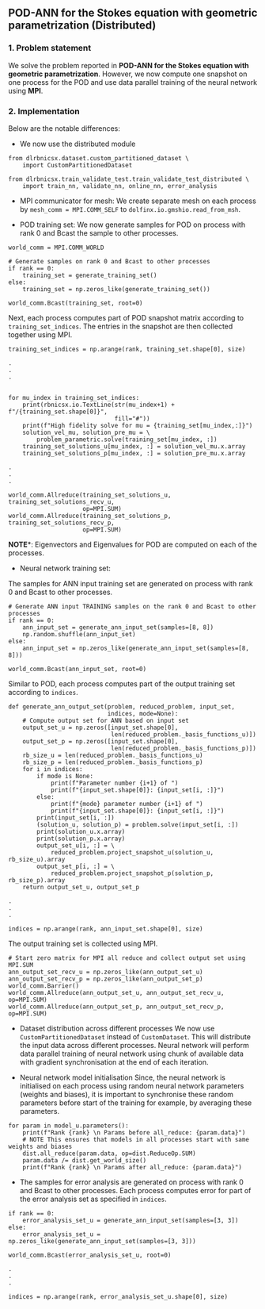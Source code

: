 ## POD-ANN for the Stokes equation with geometric parametrization (Distributed) ##

### 1. Problem statement

We solve the problem reported in **POD-ANN for the Stokes equation with geometric parametrization**. However, we now compute one snapshot on one process for the POD and use data parallel training of the neural network using **MPI**.

### 2. Implementation

Below are the notable differences:

- We now use the distributed module
```
from dlrbnicsx.dataset.custom_partitioned_dataset \
    import CustomPartitionedDataset

from dlrbnicsx.train_validate_test.train_validate_test_distributed \
    import train_nn, validate_nn, online_nn, error_analysis
```

- MPI communicator for mesh: We create separate mesh on each process by ```mesh_comm = MPI.COMM_SELF``` to ```dolfinx.io.gmshio.read_from_msh```.

- POD training set: We now generate samples for POD on process with rank 0 and Bcast the sample to other processes.
```
world_comm = MPI.COMM_WORLD

# Generate samples on rank 0 and Bcast to other processes
if rank == 0:
    training_set = generate_training_set()
else:
    training_set = np.zeros_like(generate_training_set())

world_comm.Bcast(training_set, root=0)
```

Next, each process computes part of POD snapshot matrix according to ```training_set_indices```. The entries in the snapshot are then collected together using MPI.
```
training_set_indices = np.arange(rank, training_set.shape[0], size)

.
.
.


for mu_index in training_set_indices:
    print(rbnicsx.io.TextLine(str(mu_index+1) + f"/{training_set.shape[0]}",
                              fill="#"))
    print(f"High fidelity solve for mu = {training_set[mu_index,:]}")
    solution_vel_mu, solution_pre_mu = \
        problem_parametric.solve(training_set[mu_index, :])
    training_set_solutions_u[mu_index, :] = solution_vel_mu.x.array
    training_set_solutions_p[mu_index, :] = solution_pre_mu.x.array

.
.
.

world_comm.Allreduce(training_set_solutions_u, training_set_solutions_recv_u,
                     op=MPI.SUM)
world_comm.Allreduce(training_set_solutions_p, training_set_solutions_recv_p,
                     op=MPI.SUM)
```

**NOTE***: Eigenvectors and Eigenvalues for POD are computed on each of the processes.

- Neural network training set:

The samples for ANN input training set are generated on process with rank 0 and Bcast to other processes.

```
# Generate ANN input TRAINING samples on the rank 0 and Bcast to other processes
if rank == 0:
    ann_input_set = generate_ann_input_set(samples=[8, 8])
    np.random.shuffle(ann_input_set)
else:
    ann_input_set = np.zeros_like(generate_ann_input_set(samples=[8, 8]))

world_comm.Bcast(ann_input_set, root=0)
```

Similar to POD, each process computes part of the output training set according to ```indices```.

```
def generate_ann_output_set(problem, reduced_problem, input_set,
                            indices, mode=None):
    # Compute output set for ANN based on input set
    output_set_u = np.zeros([input_set.shape[0],
                             len(reduced_problem._basis_functions_u)])
    output_set_p = np.zeros([input_set.shape[0],
                             len(reduced_problem._basis_functions_p)])
    rb_size_u = len(reduced_problem._basis_functions_u)
    rb_size_p = len(reduced_problem._basis_functions_p)
    for i in indices:
        if mode is None:
            print(f"Parameter number {i+1} of ")
            print(f"{input_set.shape[0]}: {input_set[i, :]}")
        else:
            print(f"{mode} parameter number {i+1} of ")
            print(f"{input_set.shape[0]}: {input_set[i, :]}")
        print(input_set[i, :])
        (solution_u, solution_p) = problem.solve(input_set[i, :])
        print(solution_u.x.array)
        print(solution_p.x.array)
        output_set_u[i, :] = \
            reduced_problem.project_snapshot_u(solution_u, rb_size_u).array
        output_set_p[i, :] = \
            reduced_problem.project_snapshot_p(solution_p, rb_size_p).array
    return output_set_u, output_set_p

.
.
.

indices = np.arange(rank, ann_input_set.shape[0], size)
```

The output training set is collected using MPI.

```
# Start zero matrix for MPI all reduce and collect output set using MPI.SUM
ann_output_set_recv_u = np.zeros_like(ann_output_set_u)
ann_output_set_recv_p = np.zeros_like(ann_output_set_p)
world_comm.Barrier()
world_comm.Allreduce(ann_output_set_u, ann_output_set_recv_u, op=MPI.SUM)
world_comm.Allreduce(ann_output_set_p, ann_output_set_recv_p, op=MPI.SUM)
```

- Dataset distribution across different processes
We now use ```CustomPartitionedDataset``` instead of ```CustomDataset```. This will distribute the input data across different processes. Neural network will perform data parallel training of neural network using chunk of available data with gradient synchronisation at the end of each iteration.

- Neural network model initialisation
Since, the neural network is initialised on each process using random neural network parameters (weights and biases), it is important to synchronise these random parameters before start of the training for example, by averaging these parameters.

```
for param in model_u.parameters():
    print(f"Rank {rank} \n Params before all_reduce: {param.data}")
    # NOTE This ensures that models in all processes start with same weights and biases
    dist.all_reduce(param.data, op=dist.ReduceOp.SUM)
    param.data /= dist.get_world_size()
    print(f"Rank {rank} \n Params after all_reduce: {param.data}")
```

- The samples for error analysis are generated on process with rank 0 and Bcast to other processes. Each process computes error for part of the error analysis set as specified in ```indices```.

```
if rank == 0:
    error_analysis_set_u = generate_ann_input_set(samples=[3, 3])
else:
    error_analysis_set_u = np.zeros_like(generate_ann_input_set(samples=[3, 3]))

world_comm.Bcast(error_analysis_set_u, root=0)

.
.
.

indices = np.arange(rank, error_analysis_set_u.shape[0], size)
```
